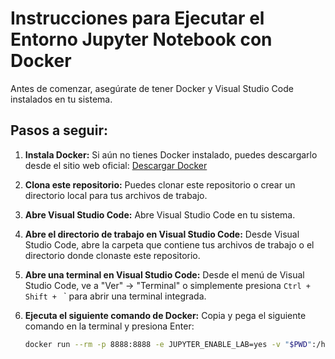 # Instrucciones para Ejecutar el Entorno Jupyter Notebook con Docker

Antes de comenzar, asegúrate de tener Docker y Visual Studio Code instalados en tu sistema.

## Pasos a seguir:

1. **Instala Docker:** Si aún no tienes Docker instalado, puedes descargarlo desde el sitio web oficial: [Descargar Docker](https://www.docker.com/get-started)

2. **Clona este repositorio:** Puedes clonar este repositorio o crear un directorio local para tus archivos de trabajo.

3. **Abre Visual Studio Code:** Abre Visual Studio Code en tu sistema.

4. **Abre el directorio de trabajo en Visual Studio Code:** Desde Visual Studio Code, abre la carpeta que contiene tus archivos de trabajo o el directorio donde clonaste este repositorio.

5. **Abre una terminal en Visual Studio Code:** Desde el menú de Visual Studio Code, ve a "Ver" -> "Terminal" o simplemente presiona `Ctrl + Shift + ` ` para abrir una terminal integrada.

6. **Ejecuta el siguiente comando de Docker:** Copia y pega el siguiente comando en la terminal y presiona Enter:

   ```bash
   docker run --rm -p 8888:8888 -e JUPYTER_ENABLE_LAB=yes -v "$PWD":/home/jovyan/work jupyter/all-spark-notebook





